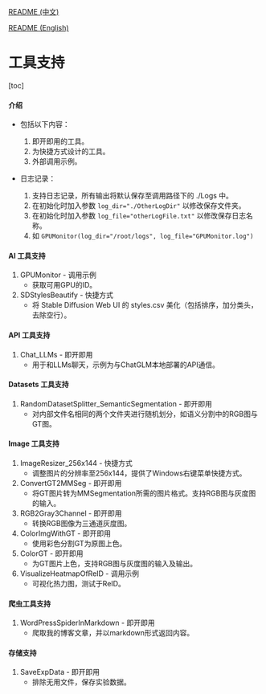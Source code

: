 [README (中文)](README.md)

[README (English)](README_EN.md)

# 工具支持

[toc]

#### 介绍

- 包括以下内容：

  1. 即开即用的工具。
  2. 为快捷方式设计的工具。
  3. 外部调用示例。
- 日志记录：

  1. 支持日志记录，所有输出将默认保存至调用路径下的 ./Logs 中。
  2. 在初始化时加入参数 `log_dir="./OtherLogDir"` 以修改保存文件夹。
  3. 在初始化时加入参数 `log_file="otherLogFile.txt"` 以修改保存日志名称。
  4. 如 `GPUMonitor(log_dir="/root/logs", log_file="GPUMonitor.log")`

#### AI 工具支持

1. GPUMonitor - 调用示例
   - 获取可用GPU的ID。
2. SDStylesBeautify - 快捷方式
   - 将 Stable Diffusion Web UI 的 styles.csv 美化（包括排序，加分类头，去除空行）。

#### API 工具支持

1. Chat_LLMs - 即开即用
   - 用于和LLMs聊天，示例为与ChatGLM本地部署的API通信。

#### Datasets 工具支持

1. RandomDatasetSplitter_SemanticSegmentation - 即开即用
   * 对内部文件名相同的两个文件夹进行随机划分，如语义分割中的RGB图与GT图。

#### Image 工具支持

1. ImageResizer_256x144 - 快捷方式
   - 调整图片的分辨率至256x144，提供了Windows右键菜单快捷方式。
2. ConvertGT2MMSeg - 即开即用
   * 将GT图片转为MMSegmentation所需的图片格式。支持RGB图与灰度图的输入。
3. RGB2Gray3Channel - 即开即用
   * 转换RGB图像为三通道灰度图。
4. ColorImgWithGT - 即开即用
   * 使用彩色分割GT为原图上色。
5. ColorGT - 即开即用
   * 为GT图片上色，支持RGB图与灰度图的输入及输出。
6. VisualizeHeatmapOfReID - 调用示例
   * 可视化热力图，测试于ReID。

#### 爬虫工具支持

1. WordPressSpiderInMarkdown - 即开即用
   * 爬取我的博客文章，并以markdown形式返回内容。

#### 存储支持

1. SaveExpData - 即开即用
   * 排除无用文件，保存实验数据。
